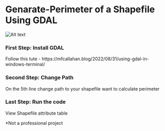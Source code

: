 # Genarate-Perimeter of a Shapefile Using GDAL 
<img title="a title" alt="Alt text" src="https://seesharpdotnet.files.wordpress.com/2022/08/gdal-winterm-banner-4.png">
<h3>First Step: Install GDAL</h3>
Follow this tute - https://mfcallahan.blog/2022/08/31/using-gdal-in-windows-terminal/
<h3>Second Step: Change Path</h3>
On the 5th line change path to your shapefile want to calculate perimeter 
<h3>Last Step: Run the code</h3>
View Shapefile attribute table 

*Not a professional project 
